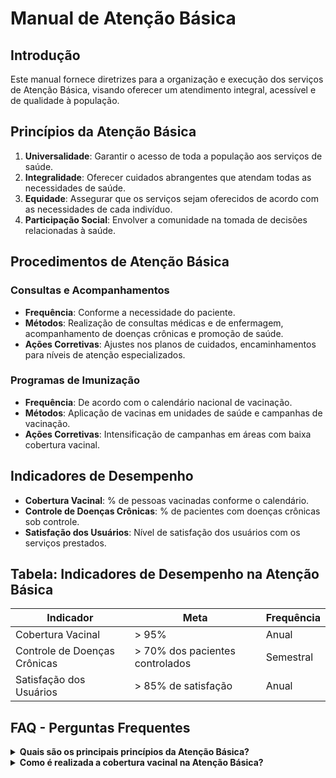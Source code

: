 
# Manual de Atenção Básica

## Introdução
Este manual fornece diretrizes para a organização e execução dos serviços de Atenção Básica, visando oferecer um atendimento integral, acessível e de qualidade à população.

## Princípios da Atenção Básica
1. **Universalidade**: Garantir o acesso de toda a população aos serviços de saúde.
2. **Integralidade**: Oferecer cuidados abrangentes que atendam todas as necessidades de saúde.
3. **Equidade**: Assegurar que os serviços sejam oferecidos de acordo com as necessidades de cada indivíduo.
4. **Participação Social**: Envolver a comunidade na tomada de decisões relacionadas à saúde.

## Procedimentos de Atenção Básica
### Consultas e Acompanhamentos
- **Frequência**: Conforme a necessidade do paciente.
- **Métodos**: Realização de consultas médicas e de enfermagem, acompanhamento de doenças crônicas e promoção de saúde.
- **Ações Corretivas**: Ajustes nos planos de cuidados, encaminhamentos para níveis de atenção especializados.

### Programas de Imunização
- **Frequência**: De acordo com o calendário nacional de vacinação.
- **Métodos**: Aplicação de vacinas em unidades de saúde e campanhas de vacinação.
- **Ações Corretivas**: Intensificação de campanhas em áreas com baixa cobertura vacinal.

## Indicadores de Desempenho
- **Cobertura Vacinal**: % de pessoas vacinadas conforme o calendário.
- **Controle de Doenças Crônicas**: % de pacientes com doenças crônicas sob controle.
- **Satisfação dos Usuários**: Nível de satisfação dos usuários com os serviços prestados.

## Tabela: Indicadores de Desempenho na Atenção Básica
| Indicador                     | Meta                                  | Frequência |
|-------------------------------|---------------------------------------|------------|
| Cobertura Vacinal              | > 95%                                 | Anual      |
| Controle de Doenças Crônicas   | > 70% dos pacientes controlados       | Semestral  |
| Satisfação dos Usuários        | > 85% de satisfação                   | Anual      |

## FAQ - Perguntas Frequentes

<details>
<summary><strong>Quais são os principais princípios da Atenção Básica?</strong></summary>
<p>
Os principais princípios incluem universalidade, integralidade, equidade e participação social, garantindo um atendimento de qualidade a toda a população.
</p>
</details>

<details>
<summary><strong>Como é realizada a cobertura vacinal na Atenção Básica?</strong></summary>
<p>
A cobertura vacinal é realizada através da aplicação de vacinas conforme o calendário nacional, com intensificação de campanhas em áreas com baixa cobertura.
</p>
</details>
    